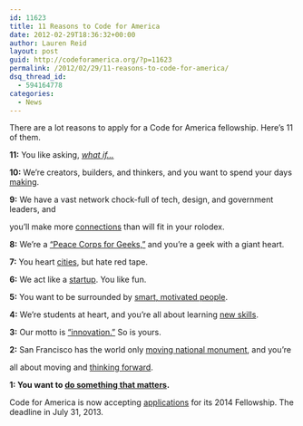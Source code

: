 ```yaml
---
id: 11623
title: 11 Reasons to Code for America
date: 2012-02-29T18:36:32+00:00
author: Lauren Reid
layout: post
guid: http://codeforamerica.org/?p=11623
permalink: /2012/02/29/11-reasons-to-code-for-america/
dsq_thread_id:
  - 594164778
categories:
  - News
---
```

There are a lot reasons to apply for a Code for America fellowship. Here&#8217;s 11 of them.

**11:** You like asking, _<a href="http://vimeo.com/13377489" target="_blank">what if&#8230;</a>_

**10:** We’re creators, builders, and thinkers, and you want to spend your days <a href="http://codeforamerica.org/apps" target="_blank">making</a>.

**9:** We have a vast network chock-full of tech, design, and government leaders, and
  
you’ll make more <a href="http://codeforamerica.org/who-we-are/" target="_blank">connections</a> than will fit in your rolodex.

**8:** We’re a <a href="http://www.pbs.org/newshour/rundown/2013/05/a-high-tech-solution-for-a-neighborhood-problem.html" target="_blank">&#8220;Peace Corps for Geeks,&#8221;</a> and you’re a geek with a giant heart.

**7:** You heart <a href="http://codeforamerica.org/cities/" target="_blank">cities</a>, but hate red tape.

**6:** We act like a <a href="http://codeforamerica.org/about/" target="_blank">startup</a>. You like fun.

**5:** You want to be surrounded by <a href="http://codeforamerica.org/fellows/" target="_blank">smart, motivated people</a>.

**4:** We’re students at heart, and you’re all about learning <a href="http://codeforamerica.org/2012/05/17/opening-our-skillshares/" target="_blank">new skills</a>.

**3:** Our motto is <a href="http://codeforamerica.org/2011/12/19/code-for-america-an-elegant-solution-for-government-it-problems/" target="_blank">“innovation.”</a> So is yours.

**2:** San Francisco has the world only <a href="http://en.wikipedia.org/wiki/San_Francisco_cable_car_system" target="_blank">moving national monument</a>, and you’re
  
all about moving and <a href="http://codeforamerica.org/blog/" target="_blank">thinking forward</a>.

**1: You want to <a href="http://codeforamerica.org/fellows/apply/" target="_blank">do something that matters</a>.**

Code for America is now accepting <a href="http://codeforamerica.org/fellows/apply" target="_blank">applications</a> for its 2014 Fellowship. The deadline in July 31, 2013.
